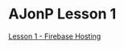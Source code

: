 # AJonP Lesson 1
[Lesson 1 - Firebase Hosting](https://ajonp.com/lessons/1-creating-firebase-project/)